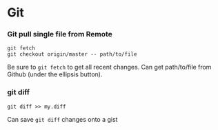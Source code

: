 # Git

### Git pull single file from Remote

```
git fetch
git checkout origin/master -- path/to/file
```

Be sure to `git fetch` to get all recent changes.
Can get path/to/file from Github (under the ellipsis button).

### git diff

```
git diff >> my.diff
```

Can save `git diff` changes onto a gist
